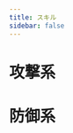 ```yaml
---
title: スキル
sidebar: false
---
```


# 攻撃系

<CardProfile command="test-cmd/smash" />
<CardProfile command="test-cmd/fire" />

# 防御系

<CardProfile command="test-cmd/guard" />
<CardProfile command="test-cmd/protect" />
<CardProfile command="test-cmd/avoid" />
<CardProfile command="test-cmd/barrier" />

